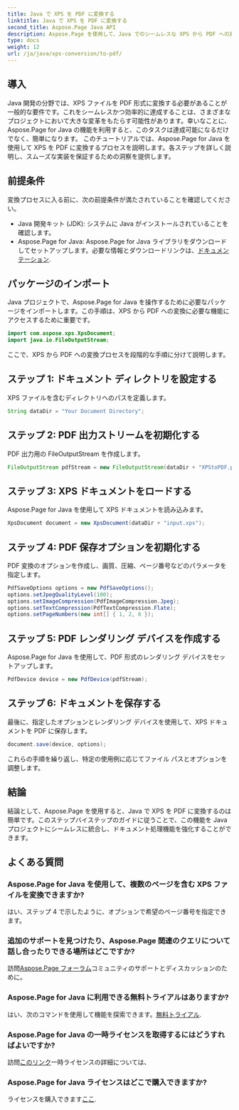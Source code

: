 ```yaml
---
title: Java で XPS を PDF に変換する
linktitle: Java で XPS を PDF に変換する
second_title: Aspose.Page Java API
description: Aspose.Page を使用して、Java でのシームレスな XPS から PDF への変換を解除します。効率的かつ正確に文書を処理するには、ステップバイステップのガイドに従ってください。
type: docs
weight: 12
url: /ja/java/xps-conversion/to-pdf/
---
```

## 導入
Java 開発の分野では、XPS ファイルを PDF 形式に変換する必要があることが一般的な要件です。これをシームレスかつ効率的に達成することは、さまざまなプロジェクトにおいて大きな変革をもたらす可能性があります。幸いなことに、Aspose.Page for Java の機能を利用すると、このタスクは達成可能になるだけでなく、簡単になります。
このチュートリアルでは、Aspose.Page for Java を使用して XPS を PDF に変換するプロセスを説明します。各ステップを詳しく説明し、スムーズな実装を保証するための洞察を提供します。
## 前提条件
変換プロセスに入る前に、次の前提条件が満たされていることを確認してください。
- Java 開発キット (JDK): システムに Java がインストールされていることを確認します。
-  Aspose.Page for Java: Aspose.Page for Java ライブラリをダウンロードしてセットアップします。必要な情報とダウンロードリンクは、[ドキュメンテーション](https://reference.aspose.com/page/java/).
## パッケージのインポート
Java プロジェクトで、Aspose.Page for Java を操作するために必要なパッケージをインポートします。この手順は、XPS から PDF への変換に必要な機能にアクセスするために重要です。
```java
import com.aspose.xps.XpsDocument;
import java.io.FileOutputStream;
```
ここで、XPS から PDF への変換プロセスを段階的な手順に分けて説明します。
## ステップ 1: ドキュメント ディレクトリを設定する
XPS ファイルを含むディレクトリへのパスを定義します。
```java
String dataDir = "Your Document Directory";
```
## ステップ 2: PDF 出力ストリームを初期化する
PDF 出力用の FileOutputStream を作成します。
```java
FileOutputStream pdfStream = new FileOutputStream(dataDir + "XPStoPDF.pdf");
```
## ステップ 3: XPS ドキュメントをロードする
Aspose.Page for Java を使用して XPS ドキュメントを読み込みます。
```java
XpsDocument document = new XpsDocument(dataDir + "input.xps");
```
## ステップ 4: PDF 保存オプションを初期化する
PDF 変換のオプションを作成し、画質、圧縮、ページ番号などのパラメータを指定します。
```java
PdfSaveOptions options = new PdfSaveOptions();
options.setJpegQualityLevel(100);
options.setImageCompression(PdfImageCompression.Jpeg);
options.setTextCompression(PdfTextCompression.Flate);
options.setPageNumbers(new int[] { 1, 2, 6 });
```
## ステップ 5: PDF レンダリング デバイスを作成する
Aspose.Page for Java を使用して、PDF 形式のレンダリング デバイスをセットアップします。
```java
PdfDevice device = new PdfDevice(pdfStream);
```
## ステップ 6: ドキュメントを保存する
最後に、指定したオプションとレンダリング デバイスを使用して、XPS ドキュメントを PDF に保存します。
```java
document.save(device, options);
```
これらの手順を繰り返し、特定の使用例に応じてファイル パスとオプションを調整します。
## 結論
結論として、Aspose.Page を使用すると、Java で XPS を PDF に変換するのは簡単です。このステップバイステップのガイドに従うことで、この機能を Java プロジェクトにシームレスに統合し、ドキュメント処理機能を強化することができます。

## よくある質問
### Aspose.Page for Java を使用して、複数のページを含む XPS ファイルを変換できますか?
はい、ステップ 4 で示したように、オプションで希望のページ番号を指定できます。
### 追加のサポートを見つけたり、Aspose.Page 関連のクエリについて話し合ったりできる場所はどこですか?
訪問[Aspose.Page フォーラム](https://forum.aspose.com/c/page/39)コミュニティのサポートとディスカッションのために。
### Aspose.Page for Java に利用できる無料トライアルはありますか?
はい、次のコマンドを使用して機能を探索できます。[無料トライアル](https://releases.aspose.com/).
### Aspose.Page for Java の一時ライセンスを取得するにはどうすればよいですか?
訪問[このリンク](https://purchase.aspose.com/temporary-license/)一時ライセンスの詳細については、
### Aspose.Page for Java ライセンスはどこで購入できますか?
ライセンスを購入できます[ここ](https://purchase.aspose.com/buy).